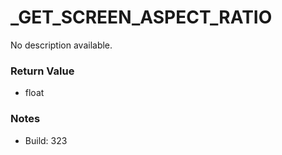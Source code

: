 # _GET_SCREEN_ASPECT_RATIO

No description available.

### Return Value
* float

### Notes
* Build: 323

